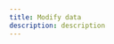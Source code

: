 ```yaml
---
title: Modify data
description: description
---
```


<inline-fragment platform="ios" src="~/lib/graphqlapi/fragments/ios/mutate-data.md"></inline-fragment>
<inline-fragment platform="android" src="~/lib/graphqlapi/fragments/android/mutate-data.md"></inline-fragment>
<inline-fragment platform="js" src="~/lib/graphqlapi/fragments/js/mutate-data.md"></inline-fragment>
